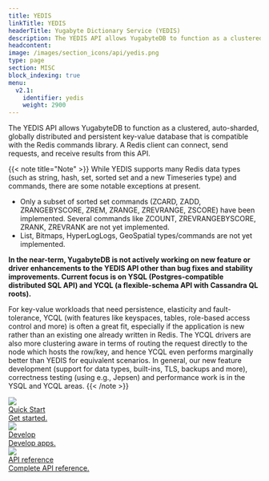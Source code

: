 ```yaml
---
title: YEDIS
linkTitle: YEDIS
headerTitle: Yugabyte Dictionary Service (YEDIS)
description: The YEDIS API allows YugabyteDB to function as a clustered, auto-sharded, globally distributed and persistent key-value database that is compatible with the Redis commands library.
headcontent: 
image: /images/section_icons/api/yedis.png
type: page
section: MISC
block_indexing: true
menu:
  v2.1:
    identifier: yedis
    weight: 2900
---
```


The YEDIS API allows YugabyteDB to function as a clustered, auto-sharded, globally distributed and persistent key-value database that is compatible with the Redis commands library. A Redis client can connect, send requests, and receive results from this API.

{{< note title="Note" >}}
While YEDIS supports many Redis data types (such as string, hash, set, sorted set and a new Timeseries type) and commands, there are some notable exceptions at present.

* Only a subset of sorted set commands (ZCARD, ZADD, ZRANGEBYSCORE, ZREM, ZRANGE, ZREVRANGE, ZSCORE) have been implemented. Several commands like ZCOUNT, ZREVRANGEBYSCORE, ZRANK, ZREVRANK are not yet implemented.
* List, Bitmaps, HyperLogLogs, GeoSpatial types/commands are not yet implemented.

<b>
In the near-term, YugabyteDB is not actively working on new feature or driver enhancements to the YEDIS API other than bug fixes and stability improvements. Current focus is on YSQL (Postgres-compatible distributed SQL API) and YCQL (a flexible-schema API with Cassandra QL roots).
</b>

For key-value workloads that need persistence, elasticity and fault-tolerance, YCQL (with features
like keyspaces, tables, role-based access control and more) is often a great fit, especially if the
application is new rather than an existing one already written in Redis. The YCQL drivers are also
more clustering aware in terms of routing the request directly to the node which hosts the row/key,
and hence YCQL even performs marginally better than YEDIS for equivalent scenarios. In general, our
new feature development (support for data types, built-ins, TLS, backups and more), correctness
testing (using e.g., Jepsen) and performance work is in the YSQL and YCQL areas.  {{< /note >}}


<div class="row">
  <div class="col-12 col-md-6 col-lg-12 col-xl-6">
    <a class="section-link icon-offset" href="quick-start/">
      <div class="head">
        <img class="icon" src="/images/section_icons/index/quick_start.png" aria-hidden="true" />
        <div class="title">Quick Start</div>
      </div>
      <div class="body">
          Get started.
      </div>
    </a>
  </div>
  <div class="col-12 col-md-6 col-lg-12 col-xl-6">
    <a class="section-link icon-offset" href="develop/">
      <div class="head">
        <img class="icon" src="/images/section_icons/index/develop.png" aria-hidden="true" />
        <div class="title">Develop</div>
      </div>
      <div class="body">
          Develop apps.
      </div>
    </a>
  </div>
  <!--
  <div class="col-12 col-md-6 col-lg-12 col-xl-6">
    <a class="section-link icon-offset" href="deploy/">
      <div class="head">
        <img class="icon" src="/images/section_icons/index/deploy.png" aria-hidden="true" />
        <div class="title">Deploy</div>
      </div>
      <div class="body">
         Deploy on the infrastructure of your choice.
      </div>
    </a>
  </div>
  -->
  <div class="col-12 col-md-6 col-lg-12 col-xl-6">
    <a class="section-link icon-offset" href="api/">
      <div class="head">
        <img class="icon" src="/images/section_icons/index/api.png" aria-hidden="true" />
        <div class="title">API reference</div>
      </div>
      <div class="body">
         Complete API reference.
      </div>
    </a>
  </div>
</div>

